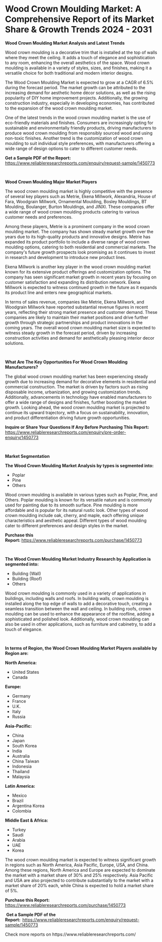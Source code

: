 <p><h1>Wood Crown Moulding Market: A Comprehensive Report of its Market Share & Growth Trends 2024 - 2031</h1></p><p><strong>Wood Crown Moulding Market Analysis and Latest Trends</strong></p>
<p><p>Wood crown moulding is a decorative trim that is installed at the top of walls where they meet the ceiling. It adds a touch of elegance and sophistication to any room, enhancing the overall aesthetics of the space. Wood crown moulding is available in a variety of styles, sizes, and finishes, making it a versatile choice for both traditional and modern interior designs.</p><p>The Wood Crown Moulding Market is expected to grow at a CAGR of 6.5% during the forecast period. The market growth can be attributed to the increasing demand for aesthetic home décor solutions, as well as the rising popularity of DIY home improvement projects. Additionally, the growing construction industry, especially in developing economies, has contributed to the expansion of the wood crown moulding market.</p><p>One of the latest trends in the wood crown moulding market is the use of eco-friendly materials and finishes. Consumers are increasingly opting for sustainable and environmentally friendly products, driving manufacturers to produce wood crown moulding from responsibly sourced wood and using non-toxic finishes. Another trend is the customization of wood crown moulding to suit individual style preferences, with manufacturers offering a wide range of design options to cater to different customer needs.</p></p>
<p><strong>Get a Sample PDF of the Report:&nbsp;</strong> <a href="https://www.reliableresearchreports.com/enquiry/request-sample/1450773">https://www.reliableresearchreports.com/enquiry/request-sample/1450773</a></p>
<p>&nbsp;</p>
<p><strong>Wood Crown Moulding Major Market Players</strong></p>
<p><p>The wood crown moulding market is highly competitive with the presence of several key players such as Metrie, Ekena Millwork, Alexandria, House of Fara, Woodgrain Millwork, Ornamental Moulding, Bosley Mouldings, BT Moulding, Boulanger, Burton Mouldings, and JINXI. These companies offer a wide range of wood crown moulding products catering to various customer needs and preferences.</p><p>Among these players, Metrie is a prominent company in the wood crown moulding market. The company has shown steady market growth over the years due to its high-quality products and innovative designs. Metrie has expanded its product portfolio to include a diverse range of wood crown moulding options, catering to both residential and commercial markets. The company's future growth prospects look promising as it continues to invest in research and development to introduce new product lines.</p><p>Ekena Millwork is another key player in the wood crown moulding market known for its extensive product offerings and customization options. The company has seen significant market growth in recent years by focusing on customer satisfaction and expanding its distribution network. Ekena Millwork is expected to witness continued growth in the future as it expands its product line and enters new geographical markets.</p><p>In terms of sales revenue, companies like Metrie, Ekena Millwork, and Woodgrain Millwork have reported substantial revenue figures in recent years, reflecting their strong market presence and customer demand. These companies are likely to maintain their market positions and drive further growth through strategic partnerships and product innovations in the coming years. The overall wood crown moulding market size is expected to witness steady growth in the forecast period, driven by increasing construction activities and demand for aesthetically pleasing interior decor solutions.</p></p>
<p>&nbsp;</p>
<p><strong>What Are The Key Opportunities For Wood Crown Moulding Manufacturers?</strong></p>
<p><p>The global wood crown moulding market has been experiencing steady growth due to increasing demand for decorative elements in residential and commercial construction. The market is driven by factors such as rising disposable income, urbanization, and growing customization trends. Additionally, advancements in technology have enabled manufacturers to offer a wide range of designs and finishes, further boosting the market growth. Looking ahead, the wood crown moulding market is projected to continue its upward trajectory, with a focus on sustainability, innovation, and product differentiation driving future growth opportunities.</p></p>
<p><strong>Inquire or Share Your Questions If Any Before Purchasing This Report:</strong> <a href="https://www.reliableresearchreports.com/enquiry/pre-order-enquiry/1450773">https://www.reliableresearchreports.com/enquiry/pre-order-enquiry/1450773</a></p>
<p>&nbsp;</p>
<p><strong>Market Segmentation</strong></p>
<p><strong>The Wood Crown Moulding Market Analysis by types is segmented into:</strong></p>
<p><ul><li>Poplar</li><li>Pine</li><li>Others</li></ul></p>
<p><p>Wood crown moulding is available in various types such as Poplar, Pine, and Others. Poplar moulding is known for its versatile nature and is commonly used for painting due to its smooth surface. Pine moulding is more affordable and is popular for its natural rustic look. Other types of wood crown moulding include oak, cherry, and maple, each offering unique characteristics and aesthetic appeal. Different types of wood moulding cater to different preferences and design styles in the market.</p></p>
<p><strong>Purchase this Report:&nbsp;</strong><a href="https://www.reliableresearchreports.com/purchase/1450773">https://www.reliableresearchreports.com/purchase/1450773</a></p>
<p>&nbsp;</p>
<p><strong>The Wood Crown Moulding Market Industry Research by Application is segmented into:</strong></p>
<p><ul><li>Building (Wall)</li><li>Building (Roof)</li><li>Others</li></ul></p>
<p><p>Wood crown moulding is commonly used in a variety of applications in buildings, including walls and roofs. In building walls, crown moulding is installed along the top edge of walls to add a decorative touch, creating a seamless transition between the wall and ceiling. In building roofs, crown moulding can be used to enhance the appearance of the roofline, adding a sophisticated and polished look. Additionally, wood crown moulding can also be used in other applications, such as furniture and cabinetry, to add a touch of elegance.</p></p>
<p>&nbsp;</p>
<p><strong>In terms of Region, the Wood Crown Moulding Market Players available by Region are:</strong></p>
<p>
    <p> <strong> North America: </strong>
        <ul>
            <li>United States</li>
            <li>Canada</li>
        </ul>
        </p> 
    <p> <strong> Europe: </strong>
        <ul>
            <li>Germany</li>
            <li>France</li>
            <li>U.K.</li>
            <li>Italy</li>
            <li>Russia</li>
        </ul>
        </p> 
    <p> <strong> Asia-Pacific: </strong>
        <ul>
            <li>China</li>
            <li>Japan</li>
            <li>South Korea</li>
            <li>India</li>
            <li>Australia</li>
            <li>China Taiwan</li>
            <li>Indonesia</li>
            <li>Thailand</li>
            <li>Malaysia</li>
        </ul>
        </p> 
    <p> <strong> Latin America: </strong>
        <ul>
            <li>Mexico</li>
            <li>Brazil</li>
            <li>Argentina Korea</li>
            <li>Colombia</li>
        </ul>
        </p> 
    <p> <strong> Middle East & Africa: </strong>
        <ul>
            <li>Turkey</li>
            <li>Saudi</li>
            <li>Arabia</li>
            <li>UAE</li>
            <li>Korea</li>
        </ul>
    </p>
    </p>
<p><p>The wood crown moulding market is expected to witness significant growth in regions such as North America, Asia Pacific, Europe, USA, and China. Among these regions, North America and Europe are expected to dominate the market with a market share of 30% and 25% respectively. Asia Pacific and USA are also projected to contribute substantially to the market with a market share of 20% each, while China is expected to hold a market share of 5%.</p></p>
<p><strong>Purchase this Report: </strong><a href="https://www.reliableresearchreports.com/purchase/1450773">https://www.reliableresearchreports.com/purchase/1450773</a></p>
<p>&nbsp;<strong>Get a Sample PDF of the Report:&nbsp;&nbsp;</strong><a href="https://www.reliableresearchreports.com/enquiry/request-sample/1450773">https://www.reliableresearchreports.com/enquiry/request-sample/1450773</a></p>
<p><strong></strong></p>
<p>Check more reports on https://www.reliableresearchreports.com/</p>